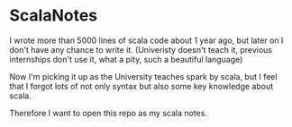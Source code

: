 # ScalaNotes
I wrote more than 5000 lines of scala code about 1 year ago, but later on I don't have any chance to write it. (Univeristy doesn't teach it, previous internships don't use it, what a pity, such a beautiful language)

Now I'm picking it up as the University teaches spark by scala, but I feel that I forgot lots of not only syntax but also some key knowledge about scala.

Therefore I want to open this repo as my scala notes.



